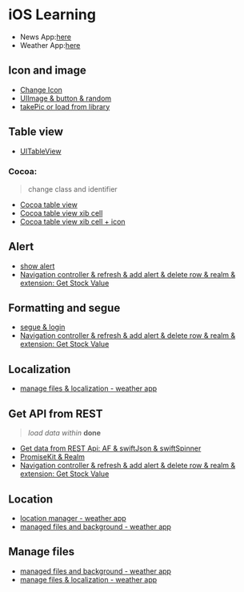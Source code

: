 # iOS Learning
- News App:[here](https://github.com/CanlinJiang/iOSApps/tree/main/NewsApp)
- Weather App:[here](https://github.com/CanlinJiang/iOSApps/tree/main/World%20Weather)

## Icon and image
- [Change Icon](https://github.com/CanlinJiang/INFO6350/tree/main/Class1)
- [UIImage & button & random](https://github.com/CanlinJiang/INFO6350/tree/main/Slot%20Machine)
- [takePic or load from library](https://github.com/CanlinJiang/INFO6350/tree/main/TakeAPic)

## Table view
- [UITableView](https://github.com/CanlinJiang/INFO6350/tree/main/Class3)

### Cocoa:
> change class and identifier
- [Cocoa table view](https://github.com/CanlinJiang/INFO6350/tree/main/Class4_example)
- [Cocoa table view xib cell](https://github.com/CanlinJiang/INFO6350/tree/main/Class4_Example3)
- [Cocoa table view xib cell + icon](https://github.com/CanlinJiang/INFO6350/tree/main/tableViewExample)

## Alert
- [show alert](https://github.com/CanlinJiang/INFO6350/tree/main/Class4_example2)
- [Navigation controller & refresh & add alert & delete row & realm & extension: Get Stock Value](https://github.com/CanlinJiang/INFO6350/tree/main/GetStockValue)

## Formatting and segue
- [segue & login](https://github.com/CanlinJiang/INFO6350/tree/main/LoginProject)
- [Navigation controller & refresh & add alert & delete row & realm & extension: Get Stock Value](https://github.com/CanlinJiang/INFO6350/tree/main/GetStockValue)

## Localization
- [manage files & localization - weather app](https://github.com/CanlinJiang/INFO6350/tree/main/WorldWeather2)

## Get API from REST
> *load data within* **done**
- [Get data from REST Api: AF & swiftJson & swiftSpinner](https://github.com/CanlinJiang/INFO6350/tree/main/Class5)
- [PromiseKit & Realm](https://github.com/CanlinJiang/INFO6350/tree/main/Class6)
- [Navigation controller & refresh & add alert & delete row & realm & extension: Get Stock Value](https://github.com/CanlinJiang/INFO6350/tree/main/GetStockValue)

## Location 
- [location manager - weather app](https://github.com/CanlinJiang/INFO6350/tree/main/World%20Weather)
- [managed files and background - weather app](https://github.com/CanlinJiang/Spring-2021-Smartphone/tree/main/WorldWeather)

## Manage files
- [managed files and background - weather app](https://github.com/CanlinJiang/Spring-2021-Smartphone/tree/main/WorldWeather)
- [manage files & localization - weather app](https://github.com/CanlinJiang/INFO6350/tree/main/WorldWeather2)

